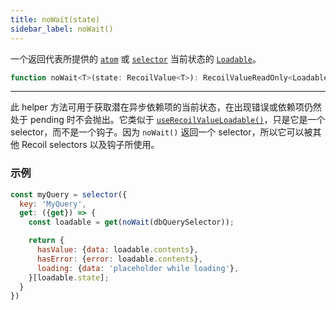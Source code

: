 ```yaml
---
title: noWait(state)
sidebar_label: noWait()
---
```


一个返回代表所提供的 [`atom`](/docs/api-reference/core/atom) 或 [`selector`](/docs/api-reference/core/selector) 当前状态的 [`Loadable`](/docs/api-reference/core/Loadable)。

```jsx
function noWait<T>(state: RecoilValue<T>): RecoilValueReadOnly<Loadable<T>>
```

---

此 helper 方法可用于获取潜在异步依赖项的当前状态，在出现错误或依赖项仍然处于 pending 时不会抛出。它类似于 [`useRecoilValueLoadable()`](/docs/api-reference/core/useRecoilValueLoadable)，只是它是一个 selector，而不是一个钩子。因为 `noWait()` 返回一个 selector，所以它可以被其他 Recoil selectors 以及钩子所使用。

### 示例

```jsx
const myQuery = selector({
  key: 'MyQuery',
  get: ({get}) => {
    const loadable = get(noWait(dbQuerySelector));

    return {
      hasValue: {data: loadable.contents},
      hasError: {error: loadable.contents},
      loading: {data: 'placeholder while loading'},
    }[loadable.state];
  }
})

```
